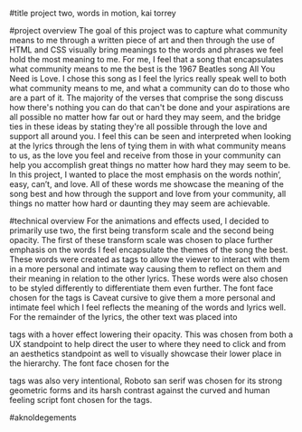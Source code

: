 
#title
project two, words in motion, kai torrey

#project overview
The goal of this project was to capture what community means to me through a written piece of art and then through the use of HTML and CSS visually bring meanings to the words and phrases we feel hold the most meaning to me. For me, I feel that a song that encapsulates what community means to me the best is the 1967 Beatles song All You Need is Love. I chose this song as I feel the lyrics really speak well to both what community means to me, and what a community can do to those who are a part of it. The majority of the verses that comprise the song discuss how there's nothing you can do that can't be done and your aspirations are all possible no matter how far out or hard they may seem, and the bridge ties in these ideas by stating they're all possible through the love and support all around you. I feel this can be seen and interpreted when looking at the lyrics through the lens of tying them in with what community means to us, as the love you feel and receive from those in your community can help you accomplish great things no matter how hard they may seem to be. In this project, I wanted to place the most emphasis on the words nothin’, easy, can’t, and love. All of these words me showcase the meaning of the song best and how through the support and love from your community, all things no matter how hard or daunting they may seem are achievable. 

#technical overview
For the animations and effects used, I decided to primarily use two, the first being transform scale and the second being opacity. The first of these transform scale was chosen to place further emphasis on the words I feel encapsulate the themes of the song the best. These words were created as <a> tags to allow the viewer to interact with them in a more personal and intimate way causing them to reflect on them and their meaning in relation to the other lyrics. These words were also chosen to be styled differently to differentiate them even further. The font face chosen for the <a> tags is Caveat cursive to give them a more personal and intimate feel which I feel reflects the meaning of the words and lyrics well. For the remainder of the lyrics, the other text was placed into <p> tags with a hover effect lowering their opacity. This was chosen from both a UX standpoint to help direct the user to where they need to click and from an aesthetics standpoint as well to visually showcase their lower place in the hierarchy. The font face chosen for the <p> tags was also very intentional, Roboto san serif was chosen for its strong geometric forms and its harsh contrast against the curved and human feeling script font chosen for the <a> tags. 

#aknoldegements